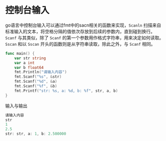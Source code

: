 # 控制台输入

go语言中控制台输入可以通过fmt中的sacn相关的函数来实现，`Scanln` 扫描来自标准输入的文本，将空格分隔的值依次存放到后续的参数内，直到碰到换行。`Scanf` 与其类似，除了 `Scanf` 的第一个参数用作格式字符串，用来决定如何读取。`Sscan` 和以 `Sscan` 开头的函数则是从字符串读取，除此之外，与 `Scanf` 相同。

```go
func main() {
	var str string
	var a int
	var b float64
	fmt.Println("请输入内容")
	fmt.Scanf("%s", &str)
	fmt.Scanf("%d", &a)
	fmt.Scanf("%f", &b)
	fmt.Printf("str: %s, a: %d, b: %f", str, a, b)
}
```

输入与输出

```go
请输入内容
str
1
2.5
str: str, a: 1, b: 2.500000
```

